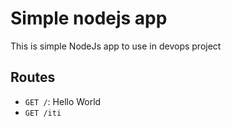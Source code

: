 # Simple nodejs app

This is simple NodeJs app to use in devops project

## Routes

- `GET /`: Hello World
- `GET /iti`